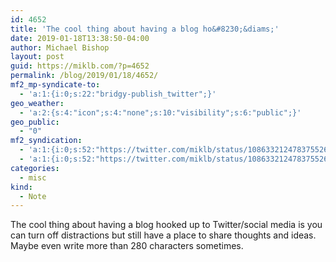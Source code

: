 ```yaml
---
id: 4652
title: 'The cool thing about having a blog ho&#8230;&diams;'
date: 2019-01-18T13:38:50-04:00
author: Michael Bishop
layout: post
guid: https://miklb.com/?p=4652
permalink: /blog/2019/01/18/4652/
mf2_mp-syndicate-to:
  - 'a:1:{i:0;s:22:"bridgy-publish_twitter";}'
geo_weather:
  - 'a:2:{s:4:"icon";s:4:"none";s:10:"visibility";s:6:"public";}'
geo_public:
  - "0"
mf2_syndication:
  - 'a:1:{i:0;s:52:"https://twitter.com/miklb/status/1086332124783755265";}'
  - 'a:1:{i:0;s:52:"https://twitter.com/miklb/status/1086332124783755265";}'
categories:
  - misc
kind:
  - Note
---
```

The cool thing about having a blog hooked up to Twitter/social media is you can turn off distractions but still have a place to share thoughts and ideas. Maybe even write more than 280 characters sometimes.